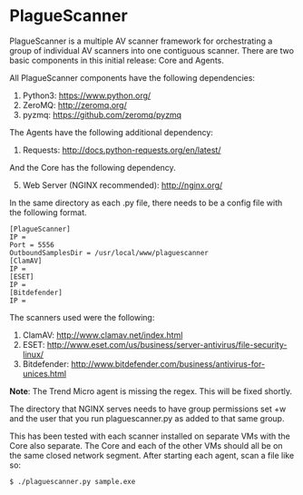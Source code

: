 PlagueScanner
=============
PlagueScanner is a multiple AV scanner framework for orchestrating a group of individual AV scanners into one contiguous scanner. There are two basic components in this initial release: Core and Agents.

All PlagueScanner components have the following dependencies:

1. Python3: https://www.python.org/
2. ZeroMQ: http://zeromq.org/
3. pyzmq: https://github.com/zeromq/pyzmq

The Agents have the following additional dependency:

1. Requests: http://docs.python-requests.org/en/latest/

And the Core has the following dependency.

5. Web Server (NGINX recommended): http://nginx.org/

In the same directory as each .py file, there needs to be a config file with the following format.
```
[PlagueScanner]
IP = 
Port = 5556
OutboundSamplesDir = /usr/local/www/plaguescanner
[ClamAV]
IP = 
[ESET]
IP = 
[Bitdefender]
IP = 
```

The scanners used were the following:

1. ClamAV: http://www.clamav.net/index.html
2. ESET: http://www.eset.com/us/business/server-antivirus/file-security-linux/
3. Bitdefender: http://www.bitdefender.com/business/antivirus-for-unices.html

**Note**: The Trend Micro agent is missing the regex. This will be fixed shortly.

The directory that NGINX serves needs to have group permissions set +w and the user that you run plaguescanner.py as added to that same group.

This has been tested with each scanner installed on separate VMs with the Core also separate. The Core and each of the other VMs should all be on the same closed network segment. After starting each agent, scan a file like so:

```
$ ./plaguescanner.py sample.exe
```
